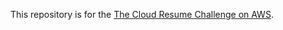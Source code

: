 This repository is for the [The Cloud Resume Challenge on AWS](https://cloudresumechallenge.dev/docs/the-challenge/aws/).

